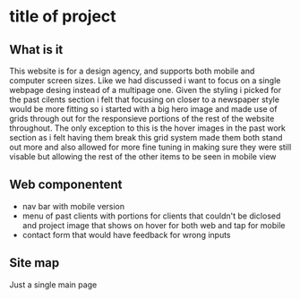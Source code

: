 # title of project
## What is it
This website is for a design agency, and supports both mobile and computer screen sizes. Like we had discussed i want to focus on a single webpage desing instead of a multipage one. Given the styling i picked for the past cilents section i felt that focusing on closer to a newspaper style would be more fitting so i started with a big hero image and made use of grids through out for the responsieve portions of the rest of the website throughout. The only exception to this is the hover images in the past work section as i felt having them break this grid system made them both stand out more and also allowed for more fine tuning in making sure they were still visable but allowing the rest of the other items to be seen in mobile view
## Web componentent
- nav bar with mobile version
- menu of past clients with portions for clients that couldn't be diclosed and project image that shows on hover for both web and tap for mobile
- contact form that would have feedback for wrong inputs
## Site map
Just a single main page
